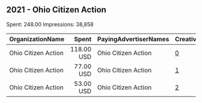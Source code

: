 ## 2021 - Ohio Citizen Action 
Spent: 248.00
Impressions: 38,858

|OrganizationName|Spent|PayingAdvertiserNames|CreativeUrls|Impressions|Genders|AgeBrackets|CountryCodes|BillingAddresses|CandidateBallotInformation|
|:---|---:|:---|:---|---:|:---|:---|:---|:---|:---|
|Ohio Citizen Action|118.00 USD|Ohio Citizen Action|[0](https://www.snap.com/political-ads/asset/16235fbb78c39aa599389ca7f768abf53a4df302d7f74e0432d0d586c329bcd3?mediaType=png)|18,756||18+|united states|"1511 Brookpark Rd,Cleveland,44109,US"||
|Ohio Citizen Action|77.00 USD|Ohio Citizen Action|[1](https://www.snap.com/political-ads/asset/7bb5a62ec74e836d8bc1828e049206421287ea9da92c2e2a59be82b5e1f55b2e?mediaType=png)|12,235||18+|united states|"1511 Brookpark Rd,Cleveland,44109,US"||
|Ohio Citizen Action|53.00 USD|Ohio Citizen Action|[2](https://www.snap.com/political-ads/asset/7bc602eaab443fea4f35adbf91125e559a5a241e010d41118191457435dcf6b9?mediaType=png)|7,867||18+|united states|"1511 Brookpark Rd,Cleveland,44109,US"||
